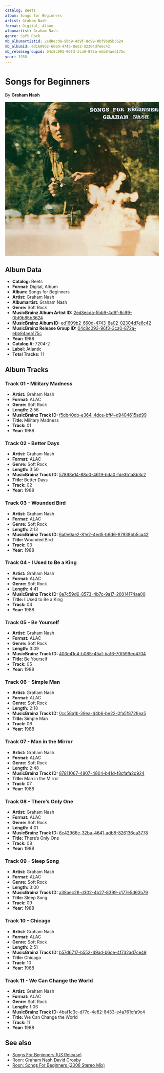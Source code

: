 ```yaml
---
catalog: Beets
album: Songs for Beginners
artist: Graham Nash
format: Digital, Album
albumartist: Graham Nash
genre: Soft Rock
mb_albumartistid: 2ed8ecda-5bb9-4d9f-8c99-0bf9b85b3624
mb_albumid: ed1609b2-660d-4743-8a02-02304d7e6c42
mb_releasegroupid: 04c8c093-96f3-3ca0-872a-ebb84aea175c
year: 1988
---
```


# Songs for Beginners

By **Graham Nash**

![](../../assets/beetscovers/Graham_Nash-Songs_for_Beginners.jpg)

## Album Data

- **Catalog:** Beets
- **Format:** Digital, Album
- **Album:** Songs for Beginners
- **Artist:** Graham Nash
- **Albumartist:** Graham Nash
- **Genre:** Soft Rock
- **MusicBrainz Album Artist ID:** [2ed8ecda-5bb9-4d9f-8c99-0bf9b85b3624](https://musicbrainz.org/artist/2ed8ecda-5bb9-4d9f-8c99-0bf9b85b3624)
- **MusicBrainz Album ID:** [ed1609b2-660d-4743-8a02-02304d7e6c42](https://musicbrainz.org/release/ed1609b2-660d-4743-8a02-02304d7e6c42)
- **MusicBrainz Release Group ID:** [04c8c093-96f3-3ca0-872a-ebb84aea175c](https://musicbrainz.org/release-group/04c8c093-96f3-3ca0-872a-ebb84aea175c)
- **Year:** 1988
- **Catalog #:** 7204-2
- **Label:** Atlantic
- **Total Tracks:** 11

## Album Tracks

### Track 01 - Military Madness

- **Artist:** Graham Nash
- **Format:** ALAC
- **Genre:** Soft Rock
- **Length:** 2:56
- **MusicBrainz Track ID:** [f5db40db-e364-4dce-bff4-d9404615ad99](https://musicbrainz.org/recording/f5db40db-e364-4dce-bff4-d9404615ad99)
- **Title:** Military Madness
- **Track:** 01
- **Year:** 1988

### Track 02 - Better Days

- **Artist:** Graham Nash
- **Format:** ALAC
- **Genre:** Soft Rock
- **Length:** 3:50
- **MusicBrainz Track ID:** [57893e14-88d0-4619-bda0-fde3b1a8b3c2](https://musicbrainz.org/recording/57893e14-88d0-4619-bda0-fde3b1a8b3c2)
- **Title:** Better Days
- **Track:** 02
- **Year:** 1988

### Track 03 - Wounded Bird

- **Artist:** Graham Nash
- **Format:** ALAC
- **Genre:** Soft Rock
- **Length:** 2:13
- **MusicBrainz Track ID:** [6a0e0ae2-81e2-4ed5-b6d6-97938bb5ca42](https://musicbrainz.org/recording/6a0e0ae2-81e2-4ed5-b6d6-97938bb5ca42)
- **Title:** Wounded Bird
- **Track:** 03
- **Year:** 1988

### Track 04 - I Used to Be a King

- **Artist:** Graham Nash
- **Format:** ALAC
- **Genre:** Soft Rock
- **Length:** 4:41
- **MusicBrainz Track ID:** [8e7c59d6-8573-4b7c-9a17-20014174aa00](https://musicbrainz.org/recording/8e7c59d6-8573-4b7c-9a17-20014174aa00)
- **Title:** I Used to Be a King
- **Track:** 04
- **Year:** 1988

### Track 05 - Be Yourself

- **Artist:** Graham Nash
- **Format:** ALAC
- **Genre:** Soft Rock
- **Length:** 3:09
- **MusicBrainz Track ID:** [403e41c4-b085-45af-ba16-70f599ec4704](https://musicbrainz.org/recording/403e41c4-b085-45af-ba16-70f599ec4704)
- **Title:** Be Yourself
- **Track:** 05
- **Year:** 1988

### Track 06 - Simple Man

- **Artist:** Graham Nash
- **Format:** ALAC
- **Genre:** Soft Rock
- **Length:** 2:18
- **MusicBrainz Track ID:** [0cc58a1b-39ea-44b6-be22-0fa5f8728ea5](https://musicbrainz.org/recording/0cc58a1b-39ea-44b6-be22-0fa5f8728ea5)
- **Title:** Simple Man
- **Track:** 06
- **Year:** 1988

### Track 07 - Man in the Mirror

- **Artist:** Graham Nash
- **Format:** ALAC
- **Genre:** Soft Rock
- **Length:** 2:48
- **MusicBrainz Track ID:** [87811067-4807-4804-b41d-f8cfafa2d924](https://musicbrainz.org/recording/87811067-4807-4804-b41d-f8cfafa2d924)
- **Title:** Man in the Mirror
- **Track:** 07
- **Year:** 1988

### Track 08 - There’s Only One

- **Artist:** Graham Nash
- **Format:** ALAC
- **Genre:** Soft Rock
- **Length:** 4:01
- **MusicBrainz Track ID:** [6c42966e-32ba-4641-adb8-826136ca3778](https://musicbrainz.org/recording/6c42966e-32ba-4641-adb8-826136ca3778)
- **Title:** There’s Only One
- **Track:** 08
- **Year:** 1988

### Track 09 - Sleep Song

- **Artist:** Graham Nash
- **Format:** ALAC
- **Genre:** Soft Rock
- **Length:** 3:00
- **MusicBrainz Track ID:** [a38aec28-d302-4b27-8399-c177e5d63b79](https://musicbrainz.org/recording/a38aec28-d302-4b27-8399-c177e5d63b79)
- **Title:** Sleep Song
- **Track:** 09
- **Year:** 1988

### Track 10 - Chicago

- **Artist:** Graham Nash
- **Format:** ALAC
- **Genre:** Soft Rock
- **Length:** 2:51
- **MusicBrainz Track ID:** [b57d6717-b552-49ad-b6ce-4f732ad7ce49](https://musicbrainz.org/recording/b57d6717-b552-49ad-b6ce-4f732ad7ce49)
- **Title:** Chicago
- **Track:** 10
- **Year:** 1988

### Track 11 - We Can Change the World

- **Artist:** Graham Nash
- **Format:** ALAC
- **Genre:** Soft Rock
- **Length:** 1:06
- **MusicBrainz Track ID:** [4baf1c3c-d77c-4e82-8433-e4a761cfa9c4](https://musicbrainz.org/recording/4baf1c3c-d77c-4e82-8433-e4a761cfa9c4)
- **Title:** We Can Change the World
- **Track:** 11
- **Year:** 1988


## See also

- [Songs For Beginners (US Release)](Songs_For_Beginners_US_Release.md)
- [Roon: Graham Nash David Crosby](../../Roon/Graham_Nash/Graham_Nash_David_Crosby.md)
- [Roon: Songs For Beginners (2008 Stereo Mix)](../../Roon/Graham_Nash/Songs_For_Beginners_2008_Stereo_Mix.md)

